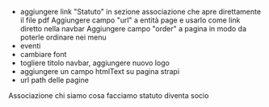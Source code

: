 - aggiungere link "Statuto" in sezione associazione che apre direttamente il file pdf
	Aggiungere campo "url" a entità page e usarlo come link diretto nella navbar
	Aggiungere campo "order" a pagina in modo da poterle ordinare nei menu
- eventi
- cambiare font
- togliere titolo navbar, aggiungere nuovo logo
- aggiungere un campo htmlText su pagina strapi
- url path delle pagine

Associazione 
 	chi siamo 
 	cosa facciamo
 	statuto 
 	diventa socio
